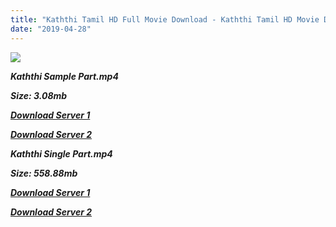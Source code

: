 ```yaml
---
title: "Kaththi Tamil HD Full Movie Download - Kaththi Tamil HD Movie Download"
date: "2019-04-28"
---
```


![](https://images.moviebuff.com/5bd16e36-e86c-40a4-abe3-185b68965554?w=1000)

**_Kaththi Sample Part.mp4_**

**_Size: 3.08mb_**

**_[Download Server 1](http://dl2.tamilsrcg.xyz/load/2014/Kaththi/Kaththi{18b9e36be58349bcedc591cb24b1d58373c4fcb8ec6c90ee99c2d93b5f4aedc9}20HDRip/Kaththi{18b9e36be58349bcedc591cb24b1d58373c4fcb8ec6c90ee99c2d93b5f4aedc9}20704x300/Kaththi{18b9e36be58349bcedc591cb24b1d58373c4fcb8ec6c90ee99c2d93b5f4aedc9}20(2014){18b9e36be58349bcedc591cb24b1d58373c4fcb8ec6c90ee99c2d93b5f4aedc9}20HDRip{18b9e36be58349bcedc591cb24b1d58373c4fcb8ec6c90ee99c2d93b5f4aedc9}20Sample{18b9e36be58349bcedc591cb24b1d58373c4fcb8ec6c90ee99c2d93b5f4aedc9}20HD.mp4)_**

**_[Download Server 2](http://dl2.tamilsrcg.xyz/load/2014/Kaththi/Kaththi{18b9e36be58349bcedc591cb24b1d58373c4fcb8ec6c90ee99c2d93b5f4aedc9}20HDRip/Kaththi{18b9e36be58349bcedc591cb24b1d58373c4fcb8ec6c90ee99c2d93b5f4aedc9}20704x300/Kaththi{18b9e36be58349bcedc591cb24b1d58373c4fcb8ec6c90ee99c2d93b5f4aedc9}20(2014){18b9e36be58349bcedc591cb24b1d58373c4fcb8ec6c90ee99c2d93b5f4aedc9}20HDRip{18b9e36be58349bcedc591cb24b1d58373c4fcb8ec6c90ee99c2d93b5f4aedc9}20Sample{18b9e36be58349bcedc591cb24b1d58373c4fcb8ec6c90ee99c2d93b5f4aedc9}20HD.mp4)_**

**_Kaththi Single Part.mp4_**

**_Size: 558.88mb_**

**_[Download Server 1](http://dl2.tamilsrcg.xyz/load/2014/Kaththi/Kaththi{18b9e36be58349bcedc591cb24b1d58373c4fcb8ec6c90ee99c2d93b5f4aedc9}20HDRip/Kaththi{18b9e36be58349bcedc591cb24b1d58373c4fcb8ec6c90ee99c2d93b5f4aedc9}20704x300/Kaththi{18b9e36be58349bcedc591cb24b1d58373c4fcb8ec6c90ee99c2d93b5f4aedc9}20(2014){18b9e36be58349bcedc591cb24b1d58373c4fcb8ec6c90ee99c2d93b5f4aedc9}20HDRip{18b9e36be58349bcedc591cb24b1d58373c4fcb8ec6c90ee99c2d93b5f4aedc9}20HD.mp4)_**

**_[Download Server 2](http://dl2.tamilsrcg.xyz/load/2014/Kaththi/Kaththi{18b9e36be58349bcedc591cb24b1d58373c4fcb8ec6c90ee99c2d93b5f4aedc9}20HDRip/Kaththi{18b9e36be58349bcedc591cb24b1d58373c4fcb8ec6c90ee99c2d93b5f4aedc9}20704x300/Kaththi{18b9e36be58349bcedc591cb24b1d58373c4fcb8ec6c90ee99c2d93b5f4aedc9}20(2014){18b9e36be58349bcedc591cb24b1d58373c4fcb8ec6c90ee99c2d93b5f4aedc9}20HDRip{18b9e36be58349bcedc591cb24b1d58373c4fcb8ec6c90ee99c2d93b5f4aedc9}20HD.mp4)_**
